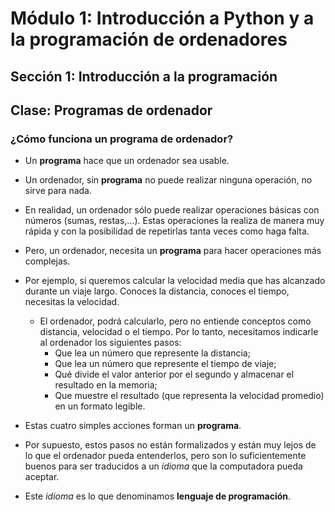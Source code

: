 # Módulo 1: Introducción a Python y a la programación de ordenadores
## Sección 1: Introducción a la programación
## Clase: Programas de ordenador

### ¿Cómo funciona un programa de ordenador?

* Un **programa** hace que un ordenador sea usable.
* Un ordenador, sin **programa** no puede realizar ninguna operación, no sirve para nada.
* En realidad, un ordenador sólo puede realizar operaciones básicas con números (sumas, restas,...). Estas operaciones la realiza de manera muy rápida y con la posibilidad de repetirlas tanta veces como haga falta.
* Pero, un ordenador, necesita un **programa** para hacer operaciones más complejas.
* Por ejemplo, si queremos calcular la velocidad media que has alcanzado durante un viaje largo. Conoces la distancia, conoces el tiempo, necesitas la velocidad.
    * El ordenador, podrá calcularlo, pero no entiende conceptos como distancia, velocidad o el tiempo. Por lo tanto, necesitamos indicarle al ordenador los siguientes pasos:
        * Que lea un número que represente la distancia;
        * Que lea un número que represente el tiempo de viaje;
        * Qué divide el valor anterior por el segundo y almacenar el resultado en la memoria;
        * Que muestre el resultado (que representa la velocidad promedio) en un formato legible.

* Estas cuatro simples acciones forman un **programa**. 
* Por supuesto, estos pasos no están formalizados y están muy lejos de lo que el ordenador pueda entenderlos, pero son lo suficientemente buenos para ser traducidos a un *idioma* que la computadora pueda aceptar.
* Este *idioma* es lo que denominamos **lenguaje de programación**.